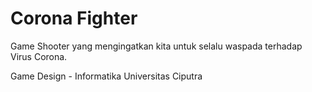 # Corona Fighter

Game Shooter yang mengingatkan kita untuk selalu waspada terhadap Virus Corona.

Game Design - Informatika Universitas Ciputra
